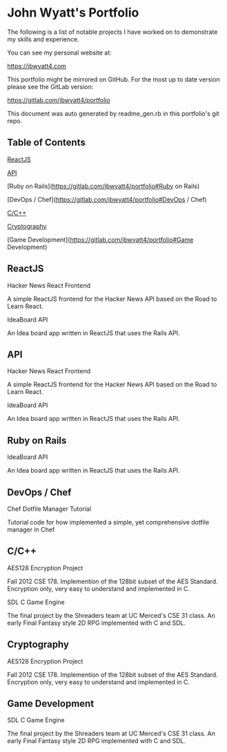 # John Wyatt's Portfolio

The following is a list of notable projects I have worked on to demonstrate my skills and experience.

You can see my personal website at:

https://jbwyatt4.com

This portfolio might be mirrored on GitHub. For the most up to date version please see the GitLab version:

https://gitlab.com/jbwyatt4/portfolio

This document was auto generated by readme_gen.rb in this portfolio's git repo.


## Table of Contents

[ReactJS](https://gitlab.com/jbwyatt4/portfolio#ReactJS)

[API](https://gitlab.com/jbwyatt4/portfolio#API)

[Ruby on Rails](https://gitlab.com/jbwyatt4/portfolio#Ruby on Rails)

[DevOps / Chef](https://gitlab.com/jbwyatt4/portfolio#DevOps / Chef)

[C/C++](https://gitlab.com/jbwyatt4/portfolio#C/C++)

[Cryptography](https://gitlab.com/jbwyatt4/portfolio#Cryptography)

[Game Development](https://gitlab.com/jbwyatt4/portfolio#Game Development)

## ReactJS

Hacker News React Frontend

A simple ReactJS frontend for the Hacker News API based on the Road to Learn React.

IdeaBoard API

An Idea board app written in ReactJS that uses the Rails API.

## API

Hacker News React Frontend

A simple ReactJS frontend for the Hacker News API based on the Road to Learn React.

IdeaBoard API

An Idea board app written in ReactJS that uses the Rails API.

## Ruby on Rails

IdeaBoard API

An Idea board app written in ReactJS that uses the Rails API.

## DevOps / Chef

Chef Dotfile Manager Tutorial

Tutorial code for how implemented a simple, yet comprehensive dotfile manager in Chef

## C/C++

AES128 Encryption Project

Fall 2012 CSE 178. Implemention of the 128bit subset of the AES Standard. Encryption only, very easy to understand and implemented in C.

SDL C Game Engine

The final project by the Shreaders team at UC Merced's CSE 31 class. An early Final Fantasy style 2D RPG implemented with C and SDL.

## Cryptography

AES128 Encryption Project

Fall 2012 CSE 178. Implemention of the 128bit subset of the AES Standard. Encryption only, very easy to understand and implemented in C.

## Game Development

SDL C Game Engine

The final project by the Shreaders team at UC Merced's CSE 31 class. An early Final Fantasy style 2D RPG implemented with C and SDL.

